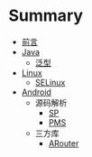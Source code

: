 # Summary

* [前言](README.md)
* [Java](./java/README.md)
    * [泛型](./java/泛型.md)
* [Linux](./linux/README.md)
    * [SELinux](./linux/SELinux.md)
* [Android](./android/README.md)
    * 源码解析
        * [SP](./android/SharedPreferences.md)
        * [PMS](./android/PMS.md)
    * 三方库
        * [ARouter](./android/ARouter.md)